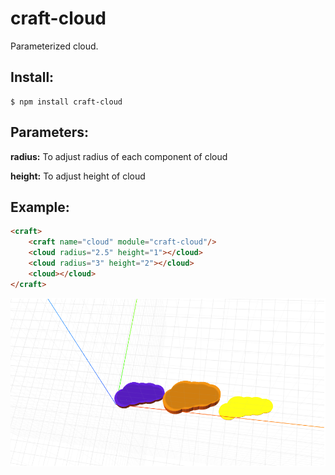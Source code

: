 # craft-cloud
Parameterized cloud.

## Install:

    $ npm install craft-cloud

## Parameters:

**radius:** To adjust radius of each component of cloud

**height:** To adjust height of cloud

## Example:

```html
<craft>
    <craft name="cloud" module="craft-cloud"/>
    <cloud radius="2.5" height="1"></cloud>
    <cloud radius="3" height="2"></cloud>
    <cloud></cloud>
</craft>
```

![example](example.png)
